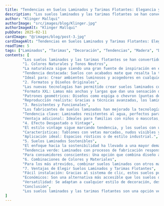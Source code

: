 ```yaml
---
title: "Tendencias en Suelos Laminados y Tarimas Flotantes: Elegancia y Funcionalidad para Tu Hogar"
description: "Los suelos laminados y las tarimas flotantes se han convertido en una de las opciones más populares en los proyectos de reformas y decoración."
author: "Klinger Mallqui"
authorImage: "src/images/blog/Klinger.jpg"
authorImageAlt: "Klinger Mallqui"
pubDate: 2025-02-11
cardImage: "@/images/blog/post-3.jpg"
cardImageAlt: "Tendencias en Suelos Laminados y Tarimas Flotantes: Elegancia y Funcionalidad para Tu Hogar"
readTime: 5
tags: ["Laminados", "Tarimas", "Decoración", "Tendencias", "Madera", "Diseños", "Espiga", "chevron" ]
contents: [
        "Los suelos laminados y las tarimas flotantes se han convertido en una de las opciones más populares en los proyectos de reformas y decoración. Su combinación de estilo, durabilidad y facilidad de instalación los hace ideales para transformar cualquier espacio. Si estás considerando renovar el suelo de tu hogar, estas son las tendencias actuales que no puedes pasar por alto.",
        "1. Colores Naturales y Tonos Neutros",
        "La naturaleza sigue siendo una gran fuente de inspiración en el diseño de interiores, y los suelos laminados no son la excepción. Los tonos madera natural, como el roble claro, el nogal y el pino, aportan calidez y una sensación de conexión con el entorno.",
        "Tendencia destacada: Suelos con acabados mate que resalta la textura y los detalles de la madera, manteniendo un aspecto natural.",
        "Ideal para: Crear ambientes luminosos y acogedores en cualquier estancia.",
        "2. Formatos y Diseños Originales",
        "Las nuevas tecnologías han permitido crear suelos laminados con diseños más sofisticados y variados. Entre las opciones más demandadas están:",
        "Formato XXL: Lamas más anchas y largas que dan una sensación de amplitud.",
        "Patrones geométricos: Diseños como espiga o chevron (puntas de flecha) están ganando popularidad, añadiendo dinamismo y elegancia al espacio.",
        "Reproducción realista: Gracias a técnicas avanzadas, los laminados imitan texturas como piedra, mármol o concreto.",
        "3. Resistentes y Funcionales",
        "Los fabricantes de suelos laminados han mejorado la tecnología de resistencia al desgaste, los arañazos y la humedad, haciendo de estos materiales una opción duradera y práctica.",
        "Tendencia clave: Laminados resistentes al agua, perfectos para cocinas y baños.",
        "Ventaja adicional: Ideales para familias con niños o mascotas, ya que ofrecen una alta resistencia al uso diario.",
        "4. Efecto Desgastado o Vintage",
        "El estilo vintage sigue marcando tendencia, y los suelos con un efecto desgastado o envejecido añaden carácter a los espacios.",
        "Características: Tablones con vetas marcadas, nudos visibles y tonos desgastados que simulan el paso del tiempo.",
        "Aplicación ideal: Espacios rústicos o de estilo industrial.",
        "5. Suelos Laminados Sostenibles",
        "El enfoque hacia la sostenibilidad ha llevado a una mayor demanda de suelos laminados fabricados con materiales reciclados o certificados.",
        "Tendencia verde: Laminados con procesos de fabricación responsables y bajas emisiones.",
        "Para consumidores conscientes: Una opción que combina diseño atractivo con compromiso ambiental.",
        "6. Combinaciones de Colores y Materiales",
        "Para los más atrevidos, combinar suelos laminados con otros materiales, como baldosas hidráulicas o vinilos decorativos, crea un contraste visual único. Es una forma de delimitar áreas dentro de un espacio abierto o de añadir un toque personalizado.",
        "7. Ventajas de Elegir Suelos Laminados y Tarimas Flotantes",
        "Fácil instalación: Gracias al sistema de clic, estos suelos pueden instalarse rápidamente sin necesidad de obras complejas.",
        "Económicos: Son una alternativa más accesible que los suelos de madera maciza o piedra natural.",
        "Versatilidad: Se adaptan a cualquier estilo de decoración, desde el minimalista hasta el rústico.",
        "Conclusión",
        "Los suelos laminados y las tarimas flotantes son una opción versátil, moderna y práctica que puede transformar el ambiente de tu hogar. Con una amplia variedad de diseños y tendencias actuales, es fácil encontrar el suelo perfecto para cada espacio. En Qero Reformas y Decoración, te ayudamos a seleccionar e instalar el suelo que mejor se adapte a tu estilo y necesidades, garantizando resultados impecables. ¡Haz que tus suelos hablen por ti!",
]
---
```

